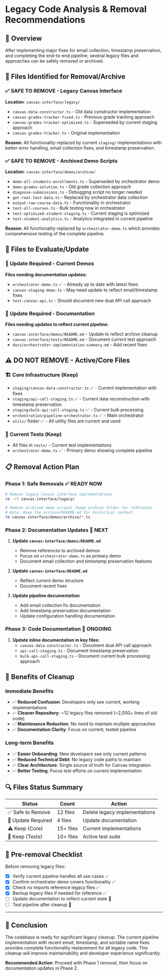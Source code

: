 # Legacy Code Analysis & Removal Recommendations

## 🎯 Overview

After implementing major fixes for email collection, timestamp preservation, and completing the end-to-end pipeline, several legacy files and approaches can be safely removed or archived.

## 📁 Files Identified for Removal/Archive

### ✅ **SAFE TO REMOVE - Legacy Canvas Interface**

**Location**: `canvas-interface/legacy/`
- `canvas-data-constructor.ts` - Old data constructor implementation
- `canvas-grades-tracker-fixed.ts` - Previous grade tracking approach  
- `canvas-grades-tracker-optimized.ts` - Superseded by current staging approach
- `canvas-grades-tracker.ts` - Original implementation

**Reason**: All functionality replaced by current `staging/` implementations with better error handling, email collection fixes, and timestamp preservation.

### ✅ **SAFE TO REMOVE - Archived Demo Scripts**

**Location**: `canvas-interface/demos/archive/`
- `demo-all-students-enrollments.ts` - Superseded by orchestrator demo
- `demo-grades-solution.ts` - Old grade collection approach
- `diagnose-submissions.ts` - Debugging script no longer needed
- `get-real-test-data.ts` - Replaced by orchestrator data collection
- `output-raw-course-data.ts` - Functionality in orchestrator
- `test-all-courses.ts` - Bulk testing now in orchestrator  
- `test-optimized-student-staging.ts` - Current staging is optimized
- `test-student-analytics.ts` - Analytics integrated in current pipeline

**Reason**: All functionality replaced by `orchestrator-demo.ts` which provides comprehensive testing of the complete pipeline.

## 🔄 **Files to Evaluate/Update**

### 📝 **Update Required - Current Demos**

**Files needing documentation updates:**
- `orchestrator-demo.ts` ✅ - Already up to date with latest fixes
- `canvas-staging-demo.ts` - May need update to reflect email/timestamp fixes
- `test-canvas-api.ts` - Should document new dual API call approach

### 📝 **Update Required - Documentation**

**Files needing updates to reflect current pipeline:**
- `canvas-interface/demos/README.md` - Update to reflect archive cleanup
- `canvas-interface/tests/README.md` - Document current test approach
- `docs/orchestrator-implementation-summary.md` - Add recent fixes

## ⚠️ **DO NOT REMOVE - Active/Core Files**

### 🏗️ **Core Infrastructure (Keep)**
- `staging/canvas-data-constructor.ts` ✅ - Current implementation with fixes
- `staging/api-call-staging.ts` ✅ - Current data reconstruction with timestamp preservation  
- `staging/bulk-api-call-staging.ts` ✅ - Current bulk processing
- `orchestration/pipeline-orchestrator.ts` ✅ - Main orchestrator
- `utils/` folder ✅ - All utility files are current and used

### 🧪 **Current Tests (Keep)**
- All files in `tests/` - Current test implementations
- `orchestrator-demo.ts` ✅ - Primary demo showing complete pipeline

## 📋 **Removal Action Plan**

### Phase 1: Safe Removals ✅ **READY NOW**

```bash
# Remove legacy Canvas interface implementations
rm -rf canvas-interface/legacy/

# Remove archived demo scripts (keep archive folder for reference)
# Note: Keep the archive/README.md for historical context
rm canvas-interface/demos/archive/*.ts
```

### Phase 2: Documentation Updates 📝 **NEXT**

1. **Update `canvas-interface/demos/README.md`**
   - Remove references to archived demos
   - Focus on `orchestrator-demo.ts` as primary demo
   - Document email collection and timestamp preservation features

2. **Update `canvas-interface/README.md`** 
   - Reflect current demo structure
   - Document recent fixes

3. **Update pipeline documentation**
   - Add email collection fix documentation
   - Add timestamp preservation documentation
   - Update configuration handling documentation

### Phase 3: Code Documentation 📝 **ONGOING**

1. **Update inline documentation in key files:**
   - `canvas-data-constructor.ts` - Document dual API call approach
   - `api-call-staging.ts` - Document timestamp preservation  
   - `bulk-api-call-staging.ts` - Document current bulk processing approach

## 🎯 **Benefits of Cleanup**

### **Immediate Benefits**
- ✅ **Reduced Confusion**: Developers only see current, working implementations
- ✅ **Cleaner Repository**: ~12 legacy files removed (~2,000+ lines of old code)
- ✅ **Maintenance Reduction**: No need to maintain multiple approaches
- ✅ **Documentation Clarity**: Focus on current, tested pipeline

### **Long-term Benefits**  
- ✅ **Easier Onboarding**: New developers see only current patterns
- ✅ **Reduced Technical Debt**: No legacy code paths to maintain
- ✅ **Clear Architecture**: Single source of truth for Canvas integration
- ✅ **Better Testing**: Focus test efforts on current implementation

## 🔍 **Files Status Summary**

| Status | Count | Action |
|--------|-------|---------|
| ✅ Safe to Remove | 12 files | Delete legacy implementations |
| 📝 Update Required | 4 files | Update documentation |
| ⚠️ Keep (Core) | 15+ files | Current implementations |
| 🧪 Keep (Tests) | 10+ files | Active test suite |

## 🚨 **Pre-removal Checklist**

Before removing legacy files:
- [x] Verify current pipeline handles all use cases ✅
- [x] Confirm orchestrator demo covers functionality ✅  
- [x] Check no imports reference legacy files ✅
- [x] Backup legacy files if needed for reference ✅
- [ ] Update documentation to reflect current state 📝
- [ ] Test pipeline after cleanup 🧪

---

## 📝 **Conclusion**

The codebase is ready for significant legacy cleanup. The current pipeline implementation with recent email, timestamp, and sortable name fixes provides complete functionality replacement for all legacy code. This cleanup will improve maintainability and developer experience significantly.

**Recommended Action**: Proceed with Phase 1 removal, then focus on documentation updates in Phase 2.